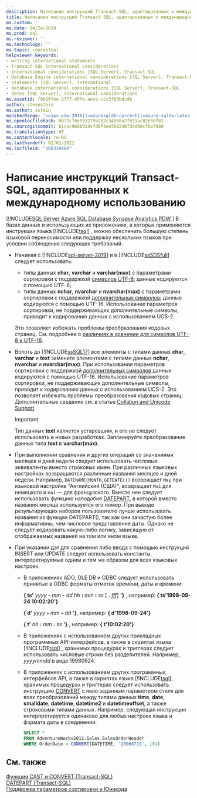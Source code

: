 ```yaml
---
description: Написание инструкций Transact-SQL, адаптированных к международному использованию
title: Написание инструкций Transact-SQL, адаптированных к международному использованию | Документация Майкрософт
ms.custom: ''
ms.date: 04/24/2019
ms.prod: sql
ms.reviewer: ''
ms.technology: ''
ms.topic: conceptual
helpviewer_keywords:
- writing international statements
- Transact-SQL international considerations
- international considerations [SQL Server], Transact-SQL
- Database Engine international considerations [SQL Server], Transact-SQL
- statements [SQL Server], international
- database international considerations [SQL Server], Transact-SQL
- dates [SQL Server], international considerations
ms.assetid: f0b10fee-27f7-45fe-aece-ccc3f63bdcdb
author: stevestein
ms.author: sstein
monikerRange: '>=aps-pdw-2016||=azuresqldb-current||=azure-sqldw-latest||>=sql-server-2016||>=sql-server-linux-2017||=azuresqldb-mi-current'
ms.openlocfilehash: 8872cf6e593279a282c34868a2f019ac82e5bf01
ms.sourcegitcommit: b1cec968b919cfd6f4a438024bfdad00cf8e7080
ms.translationtype: HT
ms.contentlocale: ru-RU
ms.lasthandoff: 02/01/2021
ms.locfileid: "100339490"
---
```

# <a name="write-international-transact-sql-statements"></a>Написание инструкций Transact-SQL, адаптированных к международному использованию
[!INCLUDE[SQL Server Azure SQL Database Synapse Analytics PDW ](../../includes/applies-to-version/sql-asdb-asdbmi-asa-pdw.md)]
  В базах данных и использующих их приложениях, в которых применяются инструкции языка [!INCLUDE[tsql](../../includes/tsql-md.md)] , можно обеспечить большую степень языковой переносимости или поддержку нескольких языков при условии соблюдения следующих требований.  

-   Начиная с [!INCLUDE[sql-server-2019](../../includes/sssql19-md.md)] и в [!INCLUDE[ssSDSfull](../../includes/sssdsfull-md.md)] следует использовать:
    -   типы данных **char**, **varchar** и **varchar(max)** с параметрами сортировки с поддержкой [символов UTF-8](../../relational-databases/collations/collation-and-unicode-support.md#utf8); данные кодируются с помощью UTF-8;
    -   типы данных **nchar**, **nvarchar** и **nvarchar(max)** с параметрами сортировки с поддержкой [дополнительных символов](../../relational-databases/collations/collation-and-unicode-support.md#Supplementary_Characters); данные кодируются с помощью UTF-16. Использование параметров сортировки, не поддерживающих дополнительные символы, приводит к кодированию данных с использованием UCS-2.      

    Это позволяет избежать проблемы преобразования кодовых страниц. См. подробнее о [различиях в хранении для символов UTF-8 и UTF-16](../../relational-databases/collations/collation-and-unicode-support.md#storage_differences).  

-   Вплоть до [!INCLUDE[ssSQL17](../../includes/sssql17-md.md)] все элементы с типами данных **char**, **varchar** и **text** замените элементами с типами данных **nchar**, **nvarchar** и **nvarchar(max)**. При использовании параметров сортировки с поддержкой [дополнительных символов](../../relational-databases/collations/collation-and-unicode-support.md#Supplementary_Characters) данные кодируются с помощью UTF-16. Использование параметров сортировки, не поддерживающих дополнительные символы, приводит к кодированию данных с использованием UCS-2. Это позволяет избежать проблемы преобразования кодовых страниц. Дополнительные сведения см. в статье [Collation and Unicode Support](../../relational-databases/collations/collation-and-unicode-support.md). 

    > [!IMPORTANT]
    > Тип данных **text** является устаревшим, и его не следует использовать в новых разработках. Запланируйте преобразование данных типа **text** в **varchar(max)**.
  
-   При выполнении сравнения и других операций со значениями месяцев и дней недели следует использовать числовые эквиваленты вместо строковых имен. При различных языковых настройках возвращаются различные названия месяцев и дней недели. Например, `DATENAME(MONTH,GETDATE())` возвращает `May` при языковой настройке "Английский (США)", возвращает `Mai` для немецкого и `mai` — для французского. Вместо нее следует использовать функцию наподобие [DATEPART](../../t-sql/functions/datepart-transact-sql.md), в которой вместо названия месяца используется его номер. При выводе результирующих наборов пользователю лучше использовать названия из функции DATEPART(), так как они зачастую более информативны, чем числовое представление даты. Однако не следует кодировать какую-либо логику, зависящую от отображаемых названий на том или ином языке.  
  
-   При указании дат для сравнения либо ввода с помощью инструкций INSERT или UPDATE следует использовать константы, интерпретируемые одним и тем же образом для всех языковых настроек.  
  
    -   В приложениях ADO, OLE DB и ODBC следует использовать принятые в ODBC форматы отметок времени, даты и времени:  
  
         **{ ts'** _yyyy_ **-** _mm_ **-** _dd_ _hh_ **:** _mm_ **:** _ss_ [ **.** _fff_] **'}** , например: **{ ts'1998-09-24 10:02:20'}**  
  
         **{ d'** _yyyy_ **-** _mm_ **-** _dd_ **'}**, например: **{ d'1998-09-24'}**
  
         **{ t'** _hh_ **:** _mm_ **:** _ss_ **'}** , например: **{ t'10:02:20'}**  
  
    -   В приложениях с использованием других прикладных программных API-интерфейсов, а также в скриптах языка [!INCLUDE[tsql](../../includes/tsql-md.md)] , хранимых процедурах и триггерах следует использовать числовые строки без разделителей. Например, *yyyymmdd* в виде 19980924.  
  
    -   В приложениях с использованием других программных интерфейсов API, а также в скриптах языка [!INCLUDE[tsql](../../includes/tsql-md.md)], хранимых процедурах и триггерах следует использовать инструкцию [CONVERT](../../t-sql/functions/cast-and-convert-transact-sql.md) с явно заданным параметром стиля для всех преобразований между типами данных **time**, **date**, **smalldate**, **datetime**, **datetime2** и **datetimeoffset**, а также строковыми типами данных. Например, следующая инструкция интерпретируется одинаково для любых настроек языка и формата даты в соединении:  
  
        ```sql  
        SELECT *  
        FROM AdventureWorks2012.Sales.SalesOrderHeader  
        WHERE OrderDate = CONVERT(DATETIME, '20060719', 101)  
        ```  
  
## <a name="see-also"></a>См. также
[Функции CAST и CONVERT (Transact-SQL)](../../t-sql/functions/cast-and-convert-transact-sql.md)     
[DATEPART (Transact-SQL)](../../t-sql/functions/datepart-transact-sql.md)        
[Поддержка параметров сортировки и Юникода](../../relational-databases/collations/collation-and-unicode-support.md)      
